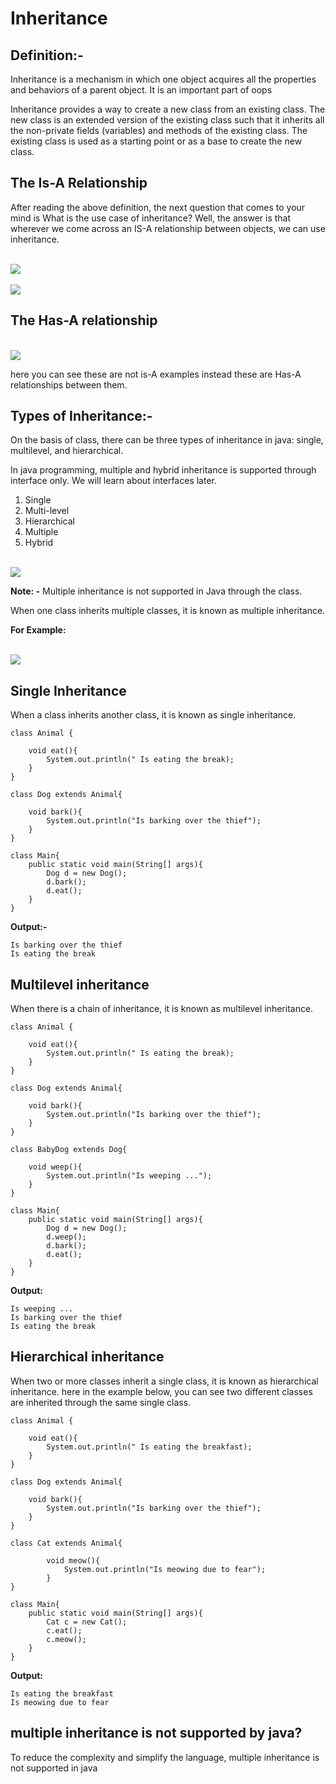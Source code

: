 # **Inheritance**

## **Definition:-**

Inheritance is a mechanism in which one object acquires all the properties and behaviors of a parent object. It is an important part of oops

Inheritance provides a way to create a new class from an existing class. The new class is an extended version of the existing class such that it inherits all the non-private fields (variables) and methods of the existing class. The existing class is used as a starting point or as a base to create the new class.

## **The Is-A Relationship**

After reading the above definition, the next question that comes to your mind is What is the use case of inheritance? Well, the answer is that wherever we come across an IS-A relationship between objects, we can use inheritance.

<br>
<img src="images/4.png">
<br>

<br>
<img src="images/5.png">
<br>

## **The Has-A relationship**

<br>
<img src="images/6.png">
<br>

here you can see these are not is-A examples instead these are Has-A relationships between them.

## **Types of Inheritance:-**

On the basis of class, there can be three types of inheritance in java: single, multilevel, and hierarchical.

In java programming, multiple and hybrid inheritance is supported through interface only. We will learn about interfaces later.

1. Single
2. Multi-level
3. Hierarchical
4. Multiple
5. Hybrid

<br>
<img src="images/7.png">
<br>

**Note: -** Multiple inheritance is not supported in Java through the class.

When one class inherits multiple classes, it is known as multiple inheritance.

**For Example:**

<br>
<img src="images/8.png">
<br>

## **Single Inheritance**

When a class inherits another class, it is known as single inheritance.

    class Animal {

        void eat(){
            System.out.println(" Is eating the break);
        }
    }

    class Dog extends Animal{

        void bark(){
            System.out.println("Is barking over the thief");
        }
    }

    class Main{
        public static void main(String[] args){
            Dog d = new Dog();
            d.bark();
            d.eat();
        }
    }

**Output:-**
    
    Is barking over the thief
    Is eating the break

## **Multilevel inheritance**

When there is a chain of inheritance, it is known as multilevel inheritance.

    class Animal {

        void eat(){
            System.out.println(" Is eating the break);
        }
    }

    class Dog extends Animal{

        void bark(){
            System.out.println("Is barking over the thief");
        }
    }

    class BabyDog extends Dog{

        void weep(){
            System.out.println("Is weeping ...");
        }
    }

    class Main{
        public static void main(String[] args){
            Dog d = new Dog();
            d.weep();
            d.bark();
            d.eat();
        }
    }

**Output:**

    Is weeping ...
    Is barking over the thief
    Is eating the break

## **Hierarchical inheritance**

When two or more classes inherit a single class, it is known as hierarchical inheritance. here in the example below, you can see two different classes are inherited through the same single class.

    class Animal {

        void eat(){
            System.out.println(" Is eating the breakfast);
        }
    }

    class Dog extends Animal{

        void bark(){
            System.out.println("Is barking over the thief");
        }
    }

    class Cat extends Animal{
            
            void meow(){
                System.out.println("Is meowing due to fear");
            }
    }

    class Main{
        public static void main(String[] args){
            Cat c = new Cat();
            c.eat();
            c.meow();
        }
    }

**Output:**
    
    Is eating the breakfast
    Is meowing due to fear

## **multiple inheritance is not supported by java?**

To reduce the complexity and simplify the language, multiple inheritance is not supported in java